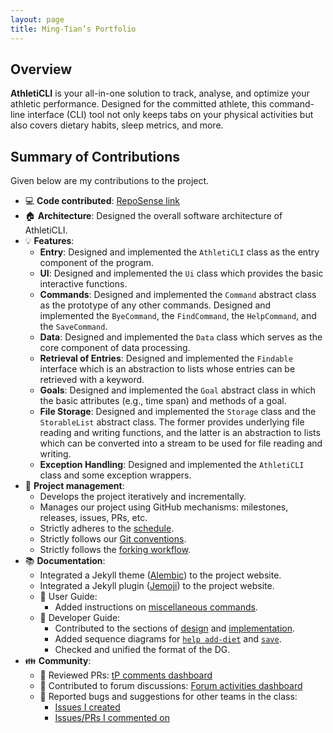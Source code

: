 ```yaml
---
layout: page
title: Ming-Tian’s Portfolio
---
```


## Overview

**AthletiCLI** is your all-in-one solution to track, analyse, and optimize your athletic performance. Designed for the committed athlete, this command-line interface (CLI) tool not only keeps tabs on your physical activities but also covers dietary habits, sleep metrics, and more.

## Summary of Contributions

Given below are my contributions to the project.

* :computer: **Code contributed**: [RepoSense link](https://nus-cs2113-ay2324s1.github.io/tp-dashboard/?search=&sort=groupTitle&sortWithin=title&timeframe=commit&mergegroup=&groupSelect=groupByRepos&breakdown=true&checkedFileTypes=docs~functional-code~test-code&since=2023-09-22&tabOpen=true&tabType=authorship&tabAuthor=skylee03&tabRepo=AY2324S1-CS2113-T17-1%2Ftp%5Bmaster%5D&authorshipIsMergeGroup=false&authorshipFileTypes=docs~functional-code~test-code&authorshipIsBinaryFileTypeChecked=false&authorshipIsIgnoredFilesChecked=false)
* :house: **Architecture**: Designed the overall software architecture of AthletiCLI.
* :bulb: **Features**:
  * **Entry**: Designed and implemented the `AthletiCLI` class as the entry component of the program.
  * **UI**: Designed and implemented the `Ui` class which provides the basic interactive functions.
  * **Commands**: Designed and implemented the `Command` abstract class as the prototype of any other commands. Designed and implemented the `ByeCommand`, the `FindCommand`, the `HelpCommand`, and the `SaveCommand`.
  * **Data**: Designed and implemented the `Data` class which serves as the core component of data processing.
  * **Retrieval of Entries**: Designed and implemented the `Findable` interface which is an abstraction to lists whose entries can be retrieved with a keyword.
  * **Goals**: Designed and implemented the `Goal` abstract class in which the basic attributes (e.g., time span) and methods of a goal.
  * **File Storage**: Designed and implemented the `Storage` class and the `StorableList` abstract class. The former provides underlying file reading and writing functions, and the latter is an abstraction to lists which can be converted into a stream to be used for file reading and writing.
  * **Exception Handling**: Designed and implemented the `AthletiCLI` class and some exception wrappers.
* :cop: **Project management**:
  * Develops the project iteratively and incrementally.
  * Manages our project using GitHub mechanisms: milestones, releases, issues, PRs, etc.
  * Strictly adheres to the [schedule](https://nus-cs2113-ay2324s1.github.io/website/schedule/timeline.html).
  * Strictly follows our [Git conventions](https://se-education.org/guides/conventions/git.html).
  * Strictly follows the [forking workflow](https://nus-cs2113-ay2324s1.github.io/website/se-book-adapted/chapters/gitAndGithub.html#forking-workflow).
* :books: **Documentation**:
  * Integrated a Jekyll theme ([Alembic](https://github.com/daviddarnes/alembic)) to the project website.
  * Integrated a Jekyll plugin ([Jemoji](https://github.com/jekyll/jemoji)) to the project website.
  * :green_book: User Guide:
    * Added instructions on [miscellaneous commands](../UserGuide.html#miscellaneous).
  * :blue_book: Developer Guide:
    * Contributed to the sections of [design](../DeveloperGuide.html#design) and [implementation](../DeveloperGuide.html#implementation).
    * Added sequence diagrams for [`help add-diet`](../images/HelpAddDiet.svg) and [`save`](../images/Save.svg).
    * Checked and unified the format of the DG. 
* :family: **Community**:
  * :eyes: Reviewed PRs: [tP comments dashboard](https://nus-cs2113-ay2324s1.github.io/dashboards/contents/tp-comments.html)
  * :lips: Contributed to forum discussions: [Forum activities dashboard](https://nus-cs2113-ay2324s1.github.io/dashboards/contents/forum-activities.html)
  * :open_hands: Reported bugs and suggestions for other teams in the class:
    * [Issues I created](https://github.com/AY2324S1-CS2113-T18-1/tp/issues?q=%5BPE-D%5D%5BTester+E%5D)
    * [Issues/PRs I commented on](https://github.com/AY2324S1-CS2113-T18-1/tp/issues?q=involves%3Askylee03)